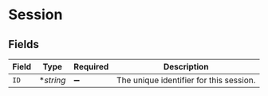 # Session


## Fields

| Field                                   | Type                                    | Required                                | Description                             |
| --------------------------------------- | --------------------------------------- | --------------------------------------- | --------------------------------------- |
| `ID`                                    | **string*                               | :heavy_minus_sign:                      | The unique identifier for this session. |